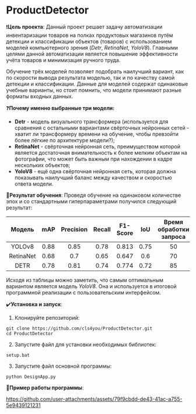 # ProductDetector

❗**Цель проекта**:
Данный проект решает задачу автоматизации инвентаризации товаров на полках продуктовых магазинов путём детекции и классификации объектов (товаров) с использованием моделей компьютерного зрения (*Detr*, *RetinaNet*, *YoloV8*). Главными целями данной автоматизации является повышение эффективности учёта товаров и минимизация ручного труда.

Обучение трёх моделей позволяет подобрать наилучший вариант, как по скорости вывода результата моделью, так и по качеству самой детекции и классификации. Данные для моделей содержат одинаковые учебные варианты, но стоит помнить, что модели принимают разные форматы входных данных.

❓**Почему именно выбранные три модели:**
- **Detr** - модель визуального трансформера (используется для сравнения с остальными вариантами свёрточных нейронных сетей - хватит ли трансформеру времени на обучение, чтобы превзойти более лёгкие по архитектуре модели?);
- **RetinaNet** - свёрточная нейронная сеть, преимуществом которой является достаточная внимательность к более мелким объектам на фотографии, что может быть важным при нахождении в кадре нескольких объектов;
- **YoloV8** - ещё одна свёрточная нейронная сеть, которая должна показывать наилучший баланс между качеством и скоростью ответа модели.

🔎**Результат обучения**:
Проведя обучение на одинаковом количестве эпох и со стандартными гиперпараметрами получился следующий результат:

|  Модель   | mAP  | Precision | Recall | F1-Score | IoU  | Время обработки запроса |
| :-------: | :--: | :-------: | :----: | :------: | :--: | :---------------------: |
|  YOLOv8   | 0.88 |   0.85    |  0.78  |  0.813   | 0.75 |           50            |
| RetinaNet | 0.68 |    0.7    |  0.65  |  0.647   | 0.6  |           70            |
|   DETR    | 0.78 |   0.81    |  0.74  |  0.774   | 0.72 |           85            |

Исходя из таблицы можно заметить, что самым оптимальным вариантом является модель *YoloV8*. Она и используется в итоговой программной реализации с пользовательским интерфейсом.

✔️**Установка и запуск**:
1) Клонируйте репозиторий:
```
git clone https://github.com/cls4you/ProductDetector.git
cd ProductDetector
```
2) Запустите файл для установки необходимых библиотек:
```
setup.bat
```
3) Запустите файл основной программы:
```
python DesignApp.py
```

🎥**Пример работы программы**:

https://github.com/user-attachments/assets/79f9cbdd-de43-41ac-a755-5e9439121231
